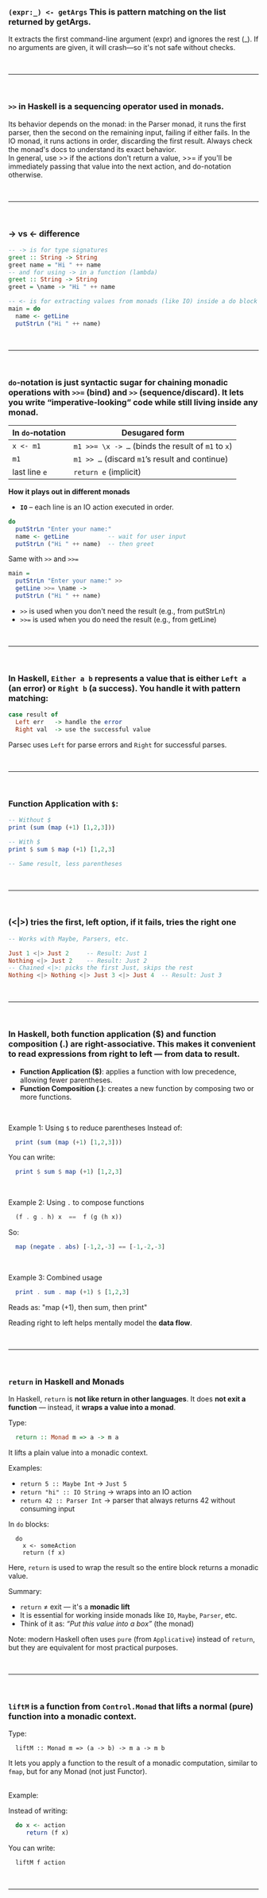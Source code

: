 ### `(expr:_) <- getArgs` This is pattern matching on the list returned by getArgs.

It extracts the first command-line argument (expr) and ignores the rest (_). If no arguments are given, it will crash—so it's not safe without checks.


<br>

---

<br>


### `>>` in Haskell is a sequencing operator used in monads.

Its behavior depends on the monad: in the Parser monad, it runs the first parser, then the second on the remaining input, failing if either fails. In the IO monad, it runs actions in order, discarding the first result. Always check the monad's docs to understand its exact behavior.
<br>
In general, use >> if the actions don't return a value, >>= if you'll be immediately passing that value into the next action, and do-notation otherwise.


<br>

---

<br>


### -> vs <- difference

```haskell
-- -> is for type signatures
greet :: String -> String
greet name = "Hi " ++ name
-- and for using -> in a function (lambda)
greet :: String -> String
greet = \name -> "Hi " ++ name

-- <- is for extracting values from monads (like IO) inside a do block
main = do
  name <- getLine
  putStrLn ("Hi " ++ name)
```


<br>

---

<br>


### **`do`‑notation** is just syntactic sugar for chaining monadic operations with **`>>=`** (bind) and **`>>`** (sequence/discard). It lets you write “imperative‑looking” code while still living inside any monad.


| In `do`‑notation | Desugared form |
|------------------|----------------|
| `x <- m1`        | `m1 >>= \x -> …` (binds the result of `m1` to `x`) |
| `m1`             | `m1 >> …` (discard `m1`’s result and continue) |
| last line `e`    | `return e` (implicit) |

**How it plays out in different monads**

* **`IO`** – each line is an IO action executed in order.  
```haskell
do 
  putStrLn "Enter your name:"
  name <- getLine           -- wait for user input
  putStrLn ("Hi " ++ name)  -- then greet
```

Same with `>>` and `>>=`
```haskell
main = 
  putStrLn "Enter your name:" >>
  getLine >>= \name ->
  putStrLn ("Hi " ++ name)
```

- `>>` is used when you don't need the result (e.g., from putStrLn)
- `>>=` is used when you do need the result (e.g., from getLine)


<br>

---

<br>


### In Haskell, `Either a b` represents a value that is either `Left a` (an error) or `Right b` (a success). You handle it with pattern matching:

```haskell
case result of  
  Left err   -> handle the error  
  Right val  -> use the successful value
```

Parsec uses `Left` for parse errors and `Right` for successful parses.

<br>

---

<br>


### Function Application with `$`:
```haskell
-- Without $
print (sum (map (+1) [1,2,3]))

-- With $
print $ sum $ map (+1) [1,2,3]

-- Same result, less parentheses
```

<br>

---

<br>


### **(<|>)** tries the first, left option, if it fails, tries the right one
```haskell
-- Works with Maybe, Parsers, etc.

Just 1 <|> Just 2     -- Result: Just 1
Nothing <|> Just 2    -- Result: Just 2
-- Chained <|>: picks the first Just, skips the rest
Nothing <|> Nothing <|> Just 3 <|> Just 4  -- Result: Just 3
```

<br>

---

<br>


### In Haskell, both **function application ($) and function composition (.)** are **right-associative**. This makes it convenient to **read expressions from right to left** — from data to result.

- **Function Application ($)**: applies a function with low precedence, allowing fewer parentheses.
- **Function Composition (.)**: creates a new function by composing two or more functions.

<br>

Example 1: Using `$` to reduce parentheses
Instead of:
```haskell
  print (sum (map (+1) [1,2,3]))
```
You can write:
```haskell
  print $ sum $ map (+1) [1,2,3]
```
<br>

Example 2: Using `.` to compose functions
```haskell
  (f . g . h) x  ==  f (g (h x))
```
So:
```haskell
  map (negate . abs) [-1,2,-3] == [-1,-2,-3]
```
<br>

Example 3: Combined usage
```haskell
  print . sum . map (+1) $ [1,2,3]
```
Reads as: "map (+1), then sum, then print"

Reading right to left helps mentally model the **data flow**.

<br>

---

<br>


### `return` in Haskell and Monads

In Haskell, `return` is **not like return in other languages**. It does **not exit a function** — instead, it **wraps a value into a monad**.

Type:
```haskell
  return :: Monad m => a -> m a
```

It lifts a plain value into a monadic context.

Examples:

- `return 5 :: Maybe Int`    → `Just 5`
- `return "hi" :: IO String` → wraps into an IO action
- `return 42 :: Parser Int`  → parser that always returns 42 without consuming input

In `do` blocks:
```
  do
    x <- someAction
    return (f x)
```

Here, `return` is used to wrap the result so the entire block returns a monadic value.

Summary:
- `return` ≠ exit — it's a **monadic lift**
- It is essential for working inside monads like `IO`, `Maybe`, `Parser`, etc.
- Think of it as: _“Put this value into a box”_ (the monad)

Note: modern Haskell often uses `pure` (from `Applicative`) instead of `return`, but they are equivalent for most practical purposes.


<br>

---

<br>


### **`liftM`** is a function from `Control.Monad` that **lifts a normal (pure) function into a monadic context**.

Type:
```
  liftM :: Monad m => (a -> b) -> m a -> m b
```

It lets you apply a function to the result of a monadic computation, similar to `fmap`, but for any Monad (not just Functor).

<br>
Example:

Instead of writing:
```haskell
  do x <- action
     return (f x)
```

You can write:
```haskell
  liftM f action
```

<br>

---

<br>



